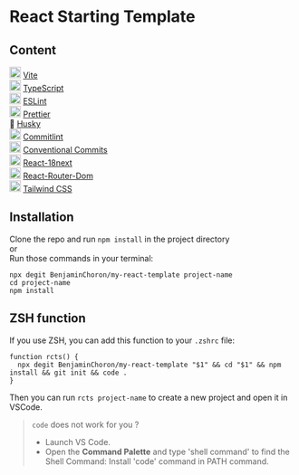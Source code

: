 # React Starting Template

## Content

<img src="https://www.svgrepo.com/show/374167/vite.svg" alt="vite logo" style="width: 20px"> [Vite](https://vitejs.dev/)\
<img src="https://cdn-icons-png.flaticon.com/512/5968/5968381.png" alt="typescript logo" style="width: 20px"> [TypeScript](https://www.typescriptlang.org/)\
<img src="https://upload.wikimedia.org/wikipedia/commons/thumb/e/e3/ESLint_logo.svg/1200px-ESLint_logo.svg.png" alt="eslint logo" style="width: 20px"> [ESLint](https://eslint.org/)\
<img src="https://www.svgrepo.com/show/354208/prettier.svg" alt="prettier logo" style="width: 20px"> [Prettier](https://prettier.io/)\
🐶 [Husky](https://github.com/typicode/husky)\
<img src="https://www.svgrepo.com/show/373518/commitlint.svg" alt="commitlint logo" style="width: 20px"> [Commitlint](https://commitlint.js.org/#/)\
<img src="https://vivaxy.gallerycdn.vsassets.io/extensions/vivaxy/vscode-conventional-commits/1.25.0/1672399638528/Microsoft.VisualStudio.Services.Icons.Default" alt="conventional commits logo" style="width: 20px"> [Conventional Commits](https://www.conventionalcommits.org/en/v1.0.0/)\
<img src="https://www.gitbook.com/cdn-cgi/image/width=40,dpr=2,height=40,fit=contain,format=auto/https%3A%2F%2F4042378089-files.gitbook.io%2F~%2Ffiles%2Fv0%2Fb%2Fgitbook-legacy-files%2Fo%2Fspaces%252F-L9iS6WpW81N7RGRTQ-K%252Favatar.png%3Fgeneration%3D1523345851027218%26alt%3Dmedia" alt="react-18next logo" style="width: 20px"> [React-18next](https://react.i18next.com/)\
<img src="https://reactrouter.com/_brand/react-router-mark-color.png" alt="react-router-dom logo" style="width: 20px"> [React-Router-Dom](https://reactrouter.com/en/main)\
<img src="https://static-00.iconduck.com/assets.00/tailwind-css-icon-2048x1229-u8dzt4uh.png" alt="tailwind css logo" style="width: 20px"> [Tailwind CSS](https://tailwindcss.com/)

## Installation

Clone the repo and run `npm install` in the project directory\
or\
Run those commands in your terminal:

```
npx degit BenjaminChoron/my-react-template project-name
cd project-name
npm install
```

## ZSH function

If you use ZSH, you can add this function to your `.zshrc` file:

```
function rcts() {
  npx degit BenjaminChoron/my-react-template "$1" && cd "$1" && npm install && git init && code .
}
```

Then you can run `rcts project-name` to create a new project and open it in VSCode.

> `code` does not work for you ?
>
> - Launch VS Code.
> - Open the **Command Palette** and type 'shell command' to find the Shell Command: Install 'code' command in PATH command.
